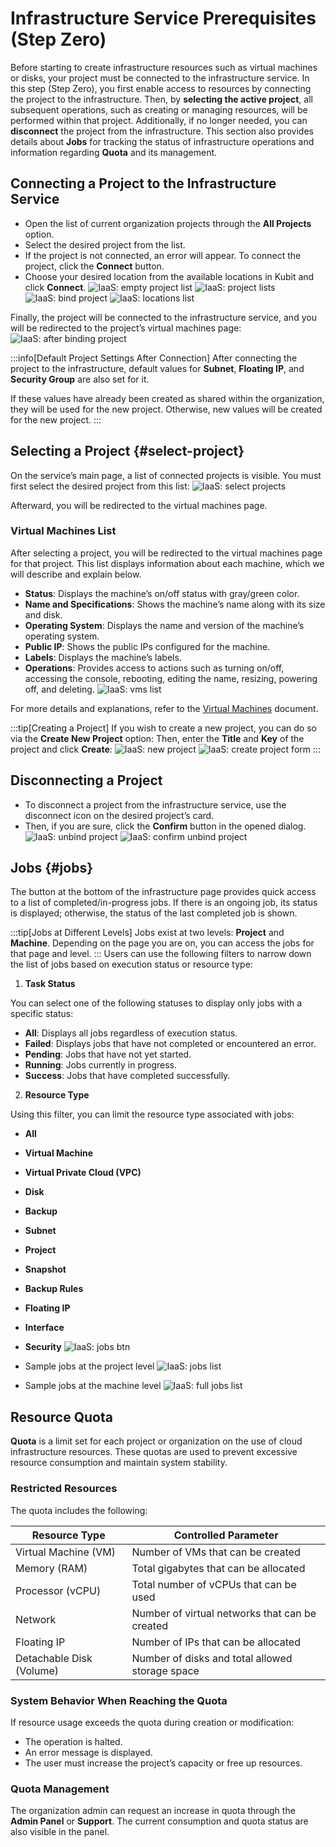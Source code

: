 # Infrastructure Service Prerequisites (Step Zero)

Before starting to create infrastructure resources such as virtual machines or disks, your project must be connected to the infrastructure service. In this step (Step Zero), you first enable access to resources by connecting the project to the infrastructure. Then, by **selecting the active project**, all subsequent operations, such as creating or managing resources, will be performed within that project. Additionally, if no longer needed, you can **disconnect** the project from the infrastructure. This section also provides details about **Jobs** for tracking the status of infrastructure operations and information regarding **Quota** and its management.

## Connecting a Project to the Infrastructure Service

- Open the list of current organization projects through the **All Projects** option.
- Select the desired project from the list.
- If the project is not connected, an error will appear. To connect the project, click the **Connect** button.
- Choose your desired location from the available locations in Kubit and click **Connect**.
  ![IaaS: empty project list](img/empty-project-list.png)
  ![IaaS: project lists](img/projects-list.png)
  ![IaaS: bind project](img/bind-project.png)
  ![IaaS: locations list](img/locations-list.png)

Finally, the project will be connected to the infrastructure service, and you will be redirected to the project’s virtual machines page:
![IaaS: after binding project](img/after-binding-project.png)

:::info[Default Project Settings After Connection]
After connecting the project to the infrastructure, default values for **Subnet**, **Floating IP**, and **Security Group** are also set for it.

If these values have already been created as shared within the organization, they will be used for the new project. Otherwise, new values will be created for the new project.
:::

## Selecting a Project {#select-project}

On the service’s main page, a list of connected projects is visible. You must first select the desired project from this list:
![IaaS: select projects](img/select-project.png)

Afterward, you will be redirected to the virtual machines page.

### Virtual Machines List

After selecting a project, you will be redirected to the virtual machines page for that project. This list displays information about each machine, which we will describe and explain below.

- **Status**: Displays the machine’s on/off status with gray/green color.
- **Name and Specifications**: Shows the machine’s name along with its size and disk.
- **Operating System**: Displays the name and version of the machine’s operating system.
- **Public IP**: Shows the public IPs configured for the machine.
- **Labels**: Displays the machine’s labels.
- **Operations**: Provides access to actions such as turning on/off, accessing the console, rebooting, editing the name, resizing, powering off, and deleting.
  ![IaaS: vms list](img/vms-list.png)

For more details and explanations, refer to the [Virtual Machines](../vms) document.

:::tip[Creating a Project]
If you wish to create a new project, you can do so via the **Create New Project** option:
Then, enter the **Title** and **Key** of the project and click **Create**:
![IaaS: new project](img/new-project.png)
![IaaS: create project form](../organization/img/create-project-form.png)
:::

## Disconnecting a Project

- To disconnect a project from the infrastructure service, use the disconnect icon on the desired project’s card.
- Then, if you are sure, click the **Confirm** button in the opened dialog.
  ![IaaS: unbind project](img/unbind-project.png)
  ![IaaS: confirm unbind project](img/confirm-unbind-project.png)

## Jobs {#jobs}

The button at the bottom of the infrastructure page provides quick access to a list of completed/in-progress jobs. If there is an ongoing job, its status is displayed; otherwise, the status of the last completed job is shown.

:::tip[Jobs at Different Levels]
Jobs exist at two levels: **Project** and **Machine**. Depending on the page you are on, you can access the jobs for that page and level.
:::
Users can use the following filters to narrow down the list of jobs based on execution status or resource type:

1. **Task Status**

You can select one of the following statuses to display only jobs with a specific status:

- **All**: Displays all jobs regardless of execution status.
- **Failed**: Displays jobs that have not completed or encountered an error.
- **Pending**: Jobs that have not yet started.
- **Running**: Jobs currently in progress.
- **Success**: Jobs that have completed successfully.

2. **Resource Type**

Using this filter, you can limit the resource type associated with jobs:

- **All**
- **Virtual Machine**
- **Virtual Private Cloud (VPC)**
- **Disk**
- **Backup**
- **Subnet**
- **Project**
- **Snapshot**

- **Backup Rules**
- **Floating IP**
- **Interface**
- **Security**
  ![IaaS: jobs btn](img/jobs-btn.png)
- Sample jobs at the project level
  ![IaaS: jobs list](img/jobs-list.png)

- Sample jobs at the machine level
  ![IaaS: full jobs list](img/full-jobs-list.png)

## Resource Quota

**Quota** is a limit set for each project or organization on the use of cloud infrastructure resources. These quotas are used to prevent excessive resource consumption and maintain system stability.

### Restricted Resources

The quota includes the following:

| Resource Type            | Controlled Parameter                            |
| ------------------------ | ----------------------------------------------- |
| Virtual Machine (VM)     | Number of VMs that can be created               |
| Memory (RAM)             | Total gigabytes that can be allocated           |
| Processor (vCPU)         | Total number of vCPUs that can be used          |
| Network                  | Number of virtual networks that can be created  |
| Floating IP              | Number of IPs that can be allocated             |
| Detachable Disk (Volume) | Number of disks and total allowed storage space |

### System Behavior When Reaching the Quota

If resource usage exceeds the quota during creation or modification:

- The operation is halted.
- An error message is displayed.
- The user must increase the project’s capacity or free up resources.

### Quota Management

The organization admin can request an increase in quota through the **Admin Panel** or **Support**. The current consumption and quota status are also visible in the panel.
